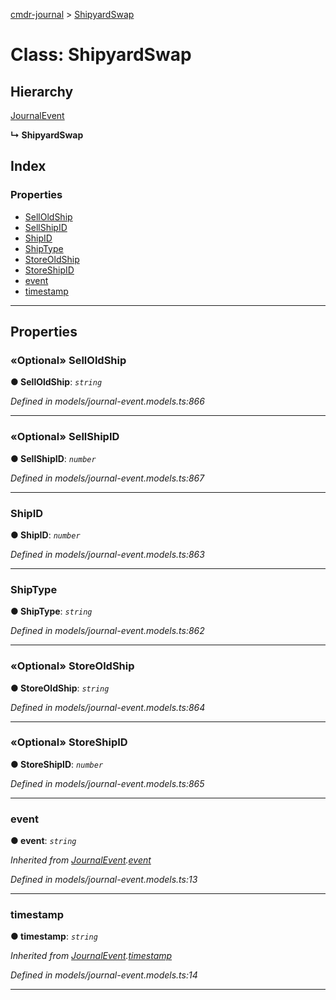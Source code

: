 [cmdr-journal](../README.md) > [ShipyardSwap](../classes/shipyardswap.md)



# Class: ShipyardSwap

## Hierarchy


 [JournalEvent](journalevent.md)

**↳ ShipyardSwap**







## Index

### Properties

* [SellOldShip](shipyardswap.md#selloldship)
* [SellShipID](shipyardswap.md#sellshipid)
* [ShipID](shipyardswap.md#shipid)
* [ShipType](shipyardswap.md#shiptype)
* [StoreOldShip](shipyardswap.md#storeoldship)
* [StoreShipID](shipyardswap.md#storeshipid)
* [event](shipyardswap.md#event)
* [timestamp](shipyardswap.md#timestamp)



---
## Properties
<a id="selloldship"></a>

### «Optional» SellOldShip

**●  SellOldShip**:  *`string`* 

*Defined in models/journal-event.models.ts:866*





___

<a id="sellshipid"></a>

### «Optional» SellShipID

**●  SellShipID**:  *`number`* 

*Defined in models/journal-event.models.ts:867*





___

<a id="shipid"></a>

###  ShipID

**●  ShipID**:  *`number`* 

*Defined in models/journal-event.models.ts:863*





___

<a id="shiptype"></a>

###  ShipType

**●  ShipType**:  *`string`* 

*Defined in models/journal-event.models.ts:862*





___

<a id="storeoldship"></a>

### «Optional» StoreOldShip

**●  StoreOldShip**:  *`string`* 

*Defined in models/journal-event.models.ts:864*





___

<a id="storeshipid"></a>

### «Optional» StoreShipID

**●  StoreShipID**:  *`number`* 

*Defined in models/journal-event.models.ts:865*





___

<a id="event"></a>

###  event

**●  event**:  *`string`* 

*Inherited from [JournalEvent](journalevent.md).[event](journalevent.md#event)*

*Defined in models/journal-event.models.ts:13*





___

<a id="timestamp"></a>

###  timestamp

**●  timestamp**:  *`string`* 

*Inherited from [JournalEvent](journalevent.md).[timestamp](journalevent.md#timestamp)*

*Defined in models/journal-event.models.ts:14*





___


